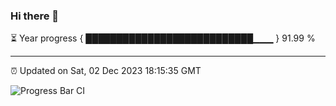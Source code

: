 ### Hi there 👋

⏳ Year progress { ███████████████████████████▁▁▁ } 91.99 %

---

⏰ Updated on Sat, 02 Dec 2023 18:15:35 GMT

![Progress Bar CI](https://github.com/liununu/liununu/workflows/Progress%20Bar%20CI/badge.svg)

